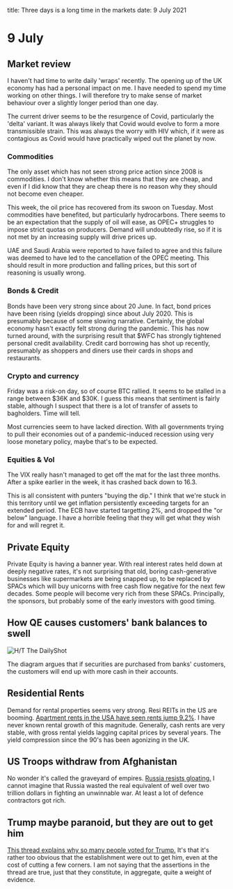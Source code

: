 title: Three days is a long time in the markets
date: 9 July 2021
# 9 July 

## Market review

I haven't had time to write daily 'wraps' recently.
The opening up of the UK economy has had a personal impact on me.
I have needed to spend my time working on other things.
I will therefore try to make sense of market behaviour over a slightly longer period than one day.

The current driver seems to be the resurgence of Covid, particularly the 'delta' variant. 
It was always likely that Covid would evolve to form a more transmissible strain. 
This was always the worry with HIV which, if it were as contagious as Covid would have practically wiped out the planet by now.

### Commodities

The only asset which has not seen strong price action since 2008 is commodities. 
I don't know whether this means that they are cheap, and even if I did know that they are cheap there is no reason why they should not become even cheaper.

This week, the oil price has recovered from its swoon on Tuesday.
Most commodities have benefited, but particularly hydrocarbons.
There seems to be an expectation that the supply of oil will ease, as OPEC+ struggles to impose strict quotas on producers. 
Demand will undoubtedly rise, so if it is not met by an increasing supply will drive prices up.

UAE and Saudi Arabia were reported to have failed to agree and this failure was deemed to have led to the cancellation of the OPEC meeting.
This should result in more production and falling prices, but this sort of reasoning is usually wrong.

### Bonds & Credit

Bonds have been very strong since about 20 June.  In fact, bond prices have been rising (yields dropping) since about July 2020. 
This is presumably because of some slowing narrative. 
Certainly, the global economy hasn't exactly felt strong during the pandemic. 
This has now turned around, with the surprising result that $WFC has strongly tightened personal credit availability. Credit card borrowing has shot up recently, presumably as shoppers and diners use their cards in shops and restaurants.

### Crypto and currency

Friday was a risk-on day, so of course BTC rallied. 
It seems to be stalled in a range between $36K and $30K. 
I guess this means that sentiment is fairly stable, although I suspect that there is a lot of transfer of assets to bagholders. Time will tell.

Most currencies seem to have lacked direction. With all governments trying to pull their economies out of a pandemic-induced recession using very loose monetary policy, maybe that's to be expected.

### Equities & Vol

The VIX really hasn't managed to get off the mat for the last three months.
After a spike earlier in the week, it has crashed back down to 16.3.

This is all consistent with punters "buying the dip." I think that we're stuck in this territory until we get inflation persistently exceeding targets for an extended period. The ECB have started targetting 2%, and dropped the "or below" language. 
I have a horrible feeling that they will get what they wish for and will regret it. 

## Private Equity

Private Equity is having a banner year. 
With real interest rates held down at deeply negative rates, it's not surprising that old, boring cash-generative businesses like supermarkets are being snapped up, to be replaced by SPACs which will buy unicorns with free cash flow negative for the next few decades.
Some people will become very rich from these SPACs. Principally, the sponsors, but probably some of the early investors with good timing.

## How QE causes customers' bank balances to swell

![H/T The DailyShot](https://thedailyshot.com/wp-content/uploads/CR-QE-mechanics2107060433.png)

The diagram argues that if securities are purchased from banks' customers, the customers will end up with more cash in their accounts.

## Residential Rents

Demand for rental properties seems very strong. Resi REITs in the US are booming. [Apartment rents in the USA have seen rents jump 9.2%](https://seekingalpha.com/instablog/1723581-hoya-capital-real-estate/5612048-staggering-rent-growth-yields-retreat-china-crackdown?mail_subject=hoya-capital-real-estate-staggering-rent-growth-yields-retreat-china-crackdown). I have never known rental growth of this magnitude. Generally, cash rents are very stable, with gross rental yields lagging capital prices by several years. The yield compression since the 90's has been agonizing in the UK.

## US Troops withdraw from Afghanistan

No wonder it's called the graveyard of empires. 
[Russia resists gloating.](https://on.rt.com/bbsx) 
I cannot imagine that Russia wasted the real equivalent of well over two trillion dollars in fighting an unwinnable war. 
At least a lot of defence contractors got rich.

## Trump maybe paranoid, but they are out to get him

[This thread explains why so many people voted for Trump.](https://twitter.com/threadreaderapp/status/1413175984241664010?s=20)
It's that it's rather too obvious that the establishment were out to get him, even at the cost of cutting a few corners.
I am not saying that the assertions in the thread are true, just that they constitute, in aggregate, quite a weight of evidence.





